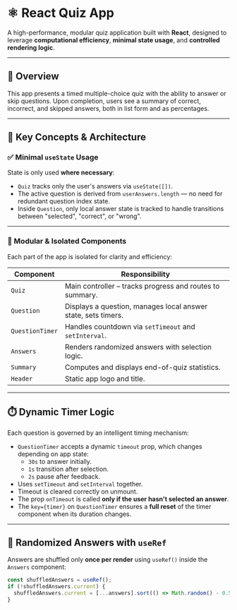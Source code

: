 # ⚛️ React Quiz App

A high-performance, modular quiz application built with **React**, designed to leverage **computational efficiency**, **minimal state usage**, and **controlled rendering logic**.

---

## 📌 Overview

This app presents a timed multiple-choice quiz with the ability to answer or skip questions. Upon completion, users see a summary of correct, incorrect, and skipped answers, both in list form and as percentages.

---

## 🧠 Key Concepts & Architecture

### ✅ Minimal `useState` Usage

State is only used **where necessary**:

- `Quiz` tracks only the user's answers via `useState([])`.
- The active question is derived from `userAnswers.length` — no need for redundant question index state.
- Inside `Question`, only local answer state is tracked to handle transitions between "selected", "correct", or "wrong".

---

### 🧩 Modular & Isolated Components

Each part of the app is isolated for clarity and efficiency:

| Component       | Responsibility                                                |
|----------------|----------------------------------------------------------------|
| `Quiz`          | Main controller – tracks progress and routes to summary.       |
| `Question`      | Displays a question, manages local answer state, sets timers. |
| `QuestionTimer` | Handles countdown via `setTimeout` and `setInterval`.         |
| `Answers`       | Renders randomized answers with selection logic.              |
| `Summary`       | Computes and displays end-of-quiz statistics.                 |
| `Header`        | Static app logo and title.                                    |

---

## ⏱️ Dynamic Timer Logic

Each question is governed by an intelligent timing mechanism:

- `QuestionTimer` accepts a dynamic `timeout` prop, which changes depending on app state:
  - `30s` to answer initially.
  - `1s` transition after selection.
  - `2s` pause after feedback.
- Uses `setTimeout` and `setInterval` together.
- Timeout is cleared correctly on unmount.
- The prop `onTimeout` is called **only if the user hasn't selected an answer**.
- The `key={timer}` on `QuestionTimer` ensures a **full reset** of the timer component when its duration changes.

---

## 🔀 Randomized Answers with `useRef`

Answers are shuffled only **once per render** using `useRef()` inside the `Answers` component:

```js
const shuffledAnswers = useRef();
if (!shuffledAnswers.current) {
  shuffledAnswers.current = [...answers].sort(() => Math.random() - 0.5);
}
